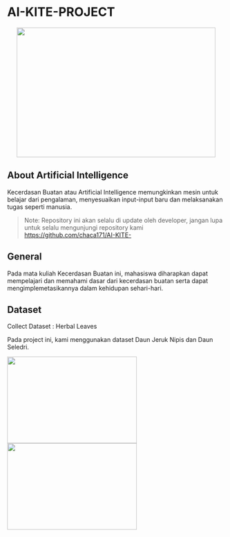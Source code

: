 # AI-KITE-PROJECT

<p align="center">
  <img width="460" height="300" src="https://i0.wp.com/www.nesabamedia.com/wp-content/uploads/2019/09/10-Contoh-Penerapan-AI-Artificial-Intelligence-Paling-Populer.jpg?resize=680%2C350&ssl=1/460/300">
</p>

## About Artificial Intelligence

Kecerdasan Buatan atau Artificial Intelligence memungkinkan mesin untuk belajar dari pengalaman, menyesuaikan input-input baru dan melaksanakan tugas seperti manusia.

>Note: Repository ini akan selalu di update oleh developer, jangan lupa untuk selalu mengunjungi repository kami https://github.com/chaca171/AI-KITE- 

## General

Pada mata kuliah Kecerdasan Buatan ini, mahasiswa diharapkan dapat mempelajari dan memahami dasar dari kecerdasan buatan serta dapat mengimplemetasikannya dalam kehidupan sehari-hari.

## Dataset

Collect Dataset : Herbal Leaves

Pada project ini, kami menggunakan dataset Daun Jeruk Nipis dan Daun Seledri.


<img src="https://user-images.githubusercontent.com/79831507/138796065-392ac4a4-c863-41fe-a589-0745424c5cbb.jpg" width="300" height="200"> <img src="https://user-images.githubusercontent.com/79831507/138796096-f44e47dc-a3b4-4e24-a5a2-7e7bfeefbb17.jpg" width="300" height="200"> 
